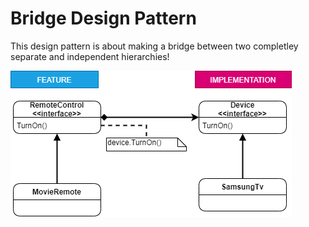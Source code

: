 ﻿# Bridge Design Pattern
This design pattern is about making a bridge between two completley separate and independent hierarchies!

![Bride Pattern Diagram](BridgePattern.png)